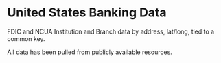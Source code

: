 # United States Banking Data

FDIC and NCUA Institution and Branch data by address, lat/long, tied to a common key.

All data has been pulled from publicly available resources. 


